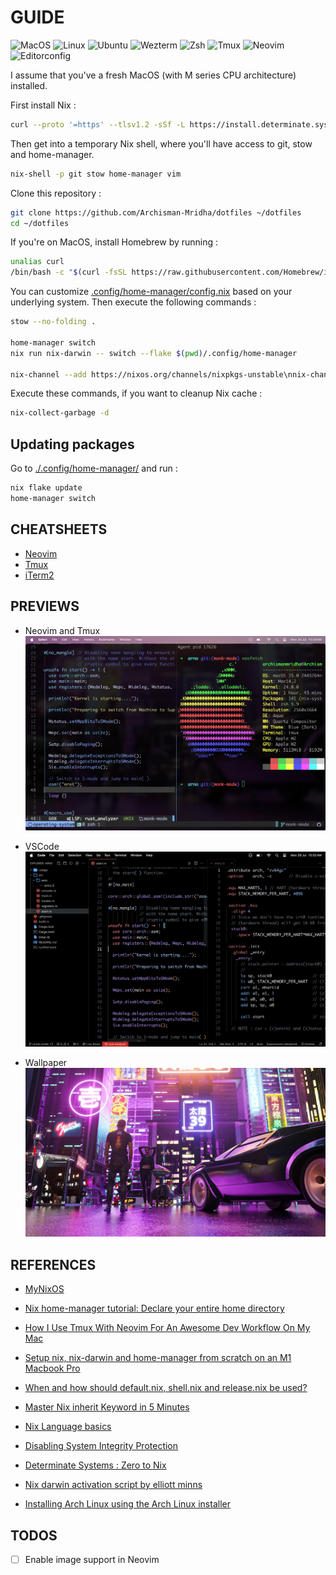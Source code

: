 # GUIDE

<p>
	<img alt="MacOS" src="https://img.shields.io/badge/macOS-000?logo=macos&logoColor=fff&style=for-the-badge" />
	<img alt="Linux" src="https://img.shields.io/badge/Linux-FCC624?logo=linux&logoColor=000&style=for-the-badge" />
	<img alt="Ubuntu" src="https://img.shields.io/badge/Ubuntu-E95420?logo=ubuntu&logoColor=fff&style=for-the-badge" />
	<img alt="Wezterm" src="https://img.shields.io/badge/WezTerm-4E49EE?logo=wezterm&logoColor=fff&style=for-the-badge" />
	<img alt="Zsh" src="https://img.shields.io/badge/Zsh-F15A24?logo=zsh&logoColor=fff&style=for-the-badge" />
	<img alt="Tmux" src="https://img.shields.io/badge/tmux-1BB91F?logo=tmux&logoColor=fff&style=for-the-badge" />
	<img alt="Neovim" src="https://img.shields.io/badge/Neovim-57A143?logo=neovim&logoColor=fff&style=for-the-badge" />
	<img alt="Editorconfig" src="https://img.shields.io/badge/EditorConfig-FEFEFE?logo=editorconfig&logoColor=000&style=for-the-badge" />
</p>

I assume that you've a fresh MacOS (with M series CPU architecture) installed.

First install Nix :

```sh
curl --proto '=https' --tlsv1.2 -sSf -L https://install.determinate.systems/nix | sh -s -- install
```

Then get into a temporary Nix shell, where you'll have access to git, stow and home-manager.

```sh
nix-shell -p git stow home-manager vim
```

Clone this repository :

```sh
git clone https://github.com/Archisman-Mridha/dotfiles ~/dotfiles
cd ~/dotfiles
```

If you're on MacOS, install Homebrew by running :

```sh
unalias curl
/bin/bash -c "$(curl -fsSL https://raw.githubusercontent.com/Homebrew/install/HEAD/install.sh)"
```

You can customize [.config/home-manager/config.nix](.config/home-manager/config.nix) based on your
underlying system. Then execute the following commands :

```sh
stow --no-folding .

home-manager switch
nix run nix-darwin -- switch --flake $(pwd)/.config/home-manager

nix-channel --add https://nixos.org/channels/nixpkgs-unstable\nnix-channel --update
```

Execute these commands, if you want to cleanup Nix cache :

```sh
nix-collect-garbage -d
```

## Updating packages

Go to [./.config/home-manager/](./.config/home-manager/) and run :

```sh
nix flake update
home-manager switch
```

## CHEATSHEETS

- [Neovim](https://gist.github.com/Archisman-Mridha/41923c35fec46d46497a06bdca56cb6f)
- [Tmux](https://gist.github.com/Archisman-Mridha/d0157da78bac7e1675aa15cfdfa2eb97)
- [iTerm2](https://gist.github.com/Archisman-Mridha/b7654858acb1d7169482f1307b786a67)

## PREVIEWS

- Neovim and Tmux
  ![Neovim and Tmux](./previews/neovim-and-tmux.png)

- VSCode
  ![VSCode](./previews/vscode.png)

- Wallpaper
  ![Wallpaper](./previews/wallpaper.jpg)

## REFERENCES

- [MyNixOS](https://mynixos.com)

- [Nix home-manager tutorial: Declare your entire home directory](https://youtu.be/FcC2dzecovw)

- [How I Use Tmux With Neovim For An Awesome Dev Workflow On My Mac](https://www.youtube.com/watch?v=U-omALWIBos)

- [Setup nix, nix-darwin and home-manager from scratch on an M1 Macbook Pro](https://gist.github.com/jmatsushita/5c50ef14b4b96cb24ae5268dab613050)

- [When and how should default.nix, shell.nix and release.nix be used?](https://stackoverflow.com/questions/44088192/when-and-how-should-default-nix-shell-nix-and-release-nix-be-used)

- [Master Nix inherit Keyword in 5 Minutes](https://www.ersocon.net/articles/master-nix-inherit-keyword-in-5-minutes~c464b126-0d57-4971-9a87-2515f9aa8d19)

- [Nix Language basics](https://nix.dev/tutorials/nix-language.html)

- [Disabling System Integrity Protection](https://github.com/koekeishiya/yabai/wiki/Disabling-System-Integrity-Protection)
- [Determinate Systems : Zero to Nix](https://zero-to-nix.com)

- [Nix darwin activation script by elliott minns](https://gist.github.com/elliottminns/211ef645ebd484eb9a5228570bb60ec3)

- [Installing Arch Linux using the Arch Linux installer](https://www.youtube.com/watch?v=FxeriGuJKTM&t=354s)

## TODOS

- [ ] Enable image support in Neovim

